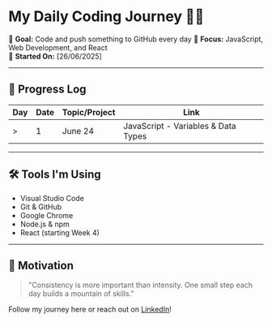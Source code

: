 
# My Daily Coding Journey 👨‍💻

📅 **Goal:** Code and push something to GitHub every day 
🎯 **Focus:** JavaScript, Web Development, and React  
🚀 **Started On:** [26/06/2025]

---

## 📌 Progress Log

| Day | Date | Topic/Project | Link |
|-----|------|----------------|------|
>| 1   | June 24 | JavaScript - Variables & Data Types | [Link](./day01/) |

---

## 🛠️ Tools I'm Using
- Visual Studio Code
- Git & GitHub
- Google Chrome
- Node.js & npm
- React (starting Week 4)

---

## 💬 Motivation
> "Consistency is more important than intensity. One small step each day builds a mountain of skills."

Follow my journey here or reach out on [LinkedIn](https://www.linkedin.com/in/eloi-izabayo)!
